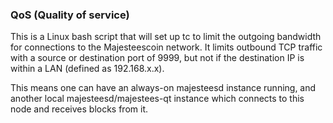 ### QoS (Quality of service) ###

This is a Linux bash script that will set up tc to limit the outgoing bandwidth for connections to the Majesteescoin network. It limits outbound TCP traffic with a source or destination port of 9999, but not if the destination IP is within a LAN (defined as 192.168.x.x).

This means one can have an always-on majesteesd instance running, and another local majesteesd/majestees-qt instance which connects to this node and receives blocks from it.
